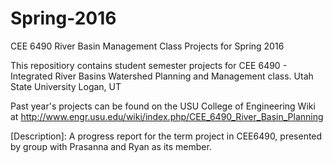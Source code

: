 # Spring-2016
CEE 6490 River Basin Management Class Projects for Spring 2016

This repositiory contains student semester projects for CEE 6490 - Integrated River Basins Watershed Planning and Management class.
Utah State University
Logan, UT

Past year's projects can be found on the USU College of Engineering Wiki at http://www.engr.usu.edu/wiki/index.php/CEE_6490_River_Basin_Planning

[FileName]: Prasanna_Ryan_PacifiCorp_BRP_ProgressReport
[Description]: A progress report for the term project in CEE6490, presented by group with Prasanna and Ryan as its member. 


